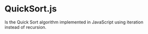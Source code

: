 QuickSort.js
============

Is the Quick Sort algorithm implemented in JavaScript using iteration instead of recursion.
